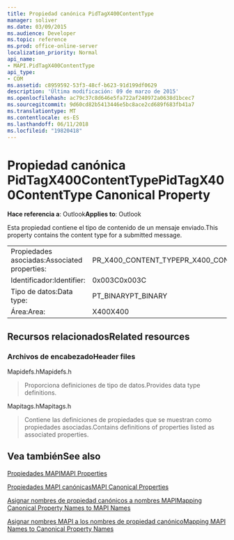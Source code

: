 ```yaml
---
title: Propiedad canónica PidTagX400ContentType
manager: soliver
ms.date: 03/09/2015
ms.audience: Developer
ms.topic: reference
ms.prod: office-online-server
localization_priority: Normal
api_name:
- MAPI.PidTagX400ContentType
api_type:
- COM
ms.assetid: c8959592-53f3-48cf-b623-91d199df0629
description: 'Última modificación: 09 de marzo de 2015'
ms.openlocfilehash: ac79c37c8d646e5fa722af240972a0638d1bcec7
ms.sourcegitcommit: 9d60cd82b5413446e5bc8ace2cd689f683fb41a7
ms.translationtype: MT
ms.contentlocale: es-ES
ms.lasthandoff: 06/11/2018
ms.locfileid: "19820418"
---
```

# <a name="pidtagx400contenttype-canonical-property"></a><span data-ttu-id="eaf81-103">Propiedad canónica PidTagX400ContentType</span><span class="sxs-lookup"><span data-stu-id="eaf81-103">PidTagX400ContentType Canonical Property</span></span>

  
  
<span data-ttu-id="eaf81-104">**Hace referencia a**: Outlook</span><span class="sxs-lookup"><span data-stu-id="eaf81-104">**Applies to**: Outlook</span></span> 
  
<span data-ttu-id="eaf81-105">Esta propiedad contiene el tipo de contenido de un mensaje enviado.</span><span class="sxs-lookup"><span data-stu-id="eaf81-105">This property contains the content type for a submitted message.</span></span>
  
|||
|:-----|:-----|
|<span data-ttu-id="eaf81-106">Propiedades asociadas:</span><span class="sxs-lookup"><span data-stu-id="eaf81-106">Associated properties:</span></span>  <br/> |<span data-ttu-id="eaf81-107">PR_X400_CONTENT_TYPE</span><span class="sxs-lookup"><span data-stu-id="eaf81-107">PR_X400_CONTENT_TYPE</span></span>  <br/> |
|<span data-ttu-id="eaf81-108">Identificador:</span><span class="sxs-lookup"><span data-stu-id="eaf81-108">Identifier:</span></span>  <br/> |<span data-ttu-id="eaf81-109">0x003C</span><span class="sxs-lookup"><span data-stu-id="eaf81-109">0x003C</span></span>  <br/> |
|<span data-ttu-id="eaf81-110">Tipo de datos:</span><span class="sxs-lookup"><span data-stu-id="eaf81-110">Data type:</span></span>  <br/> |<span data-ttu-id="eaf81-111">PT_BINARY</span><span class="sxs-lookup"><span data-stu-id="eaf81-111">PT_BINARY</span></span>  <br/> |
|<span data-ttu-id="eaf81-112">Área:</span><span class="sxs-lookup"><span data-stu-id="eaf81-112">Area:</span></span>  <br/> |<span data-ttu-id="eaf81-113">X400</span><span class="sxs-lookup"><span data-stu-id="eaf81-113">X400</span></span>  <br/> |
   
## <a name="related-resources"></a><span data-ttu-id="eaf81-114">Recursos relacionados</span><span class="sxs-lookup"><span data-stu-id="eaf81-114">Related resources</span></span>

### <a name="header-files"></a><span data-ttu-id="eaf81-115">Archivos de encabezado</span><span class="sxs-lookup"><span data-stu-id="eaf81-115">Header files</span></span>

<span data-ttu-id="eaf81-116">Mapidefs.h</span><span class="sxs-lookup"><span data-stu-id="eaf81-116">Mapidefs.h</span></span>
  
> <span data-ttu-id="eaf81-117">Proporciona definiciones de tipo de datos.</span><span class="sxs-lookup"><span data-stu-id="eaf81-117">Provides data type definitions.</span></span>
    
<span data-ttu-id="eaf81-118">Mapitags.h</span><span class="sxs-lookup"><span data-stu-id="eaf81-118">Mapitags.h</span></span>
  
> <span data-ttu-id="eaf81-119">Contiene las definiciones de propiedades que se muestran como propiedades asociadas.</span><span class="sxs-lookup"><span data-stu-id="eaf81-119">Contains definitions of properties listed as associated properties.</span></span>
    
## <a name="see-also"></a><span data-ttu-id="eaf81-120">Vea también</span><span class="sxs-lookup"><span data-stu-id="eaf81-120">See also</span></span>



[<span data-ttu-id="eaf81-121">Propiedades MAPI</span><span class="sxs-lookup"><span data-stu-id="eaf81-121">MAPI Properties</span></span>](mapi-properties.md)
  
[<span data-ttu-id="eaf81-122">Propiedades MAPI canónicas</span><span class="sxs-lookup"><span data-stu-id="eaf81-122">MAPI Canonical Properties</span></span>](mapi-canonical-properties.md)
  
[<span data-ttu-id="eaf81-123">Asignar nombres de propiedad canónicos a nombres MAPI</span><span class="sxs-lookup"><span data-stu-id="eaf81-123">Mapping Canonical Property Names to MAPI Names</span></span>](mapping-canonical-property-names-to-mapi-names.md)
  
[<span data-ttu-id="eaf81-124">Asignar nombres MAPI a los nombres de propiedad canónico</span><span class="sxs-lookup"><span data-stu-id="eaf81-124">Mapping MAPI Names to Canonical Property Names</span></span>](mapping-mapi-names-to-canonical-property-names.md)


